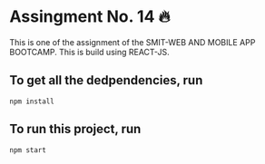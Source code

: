 <h1>Assingment No. 14 🔥</h1>

This is one of the assignment of the SMIT-WEB AND MOBILE APP BOOTCAMP. This is build using REACT-JS.

## To get all the dedpendencies, run
    npm install

## To run this project, run
    npm start